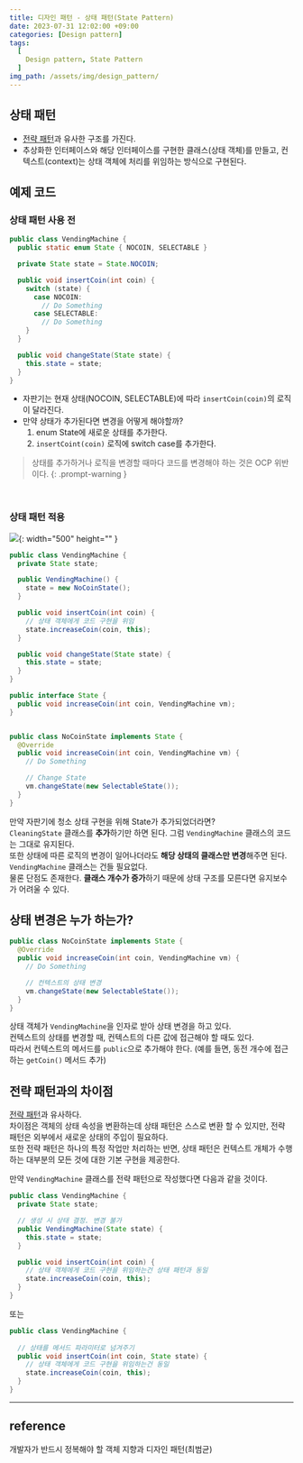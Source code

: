 ```yaml
---
title: 디자인 패턴 - 상태 패턴(State Pattern)
date: 2023-07-31 12:02:00 +09:00
categories: [Design pattern]
tags:
  [
    Design pattern, State Pattern
  ]
img_path: /assets/img/design_pattern/
---
```

## 상태 패턴
- [전략 패턴](https://redcarrot1.github.io/posts/design_pattern_strategy_pattern/)과 유사한 구조를 가진다.
- 추상화한 인터페이스와 해당 인터페이스를 구현한 클래스(상태 객체)를 만들고, 컨텍스트(context)는 상태 객체에 처리를 위임하는 방식으로 구현된다.

## 예제 코드

### 상태 패턴 사용 전

```java
public class VendingMachine {
  public static enum State { NOCOIN, SELECTABLE }

  private State state = State.NOCOIN;

  public void insertCoin(int coin) {
    switch (state) {
      case NOCOIN:
        // Do Something
      case SELECTABLE:
        // Do Something
    }
  }

  public void changeState(State state) {
    this.state = state;
  }
}
```

- 자판기는 현재 상태(NOCOIN, SELECTABLE)에 따라 `insertCoin(coin)`의 로직이 달라진다.
- 만약 상태가 추가된다면 변경을 어떻게 해야할까?
  1. enum State에 새로운 상태를 추가한다.
  2. `insertCoint(coin)` 로직에 switch case를 추가한다.


> 상태를 추가하거나 로직을 변경할 때마다 코드를 변경해야 하는 것은 OCP 위반이다.
{: .prompt-warning }

<br>

### 상태 패턴 적용
![](state_pattern_1.png){: width="500" height="" }

```java
public class VendingMachine {
  private State state;

  public VendingMachine() {
    state = new NoCoinState();
  }

  public void insertCoin(int coin) {
    // 상태 객체에게 코드 구현을 위임
    state.increaseCoin(coin, this);
  }

  public void changeState(State state) {
    this.state = state;
  }
}
```

```java
public interface State {
  public void increaseCoin(int coin, VendingMachine vm);
}


public class NoCoinState implements State {
  @Override
  public void increaseCoin(int coin, VendingMachine vm) {
    // Do Something

    // Change State
    vm.changeState(new SelectableState());
  }
}
```

만약 자판기에 청소 상태 구현을 위해 State가 추가되었더라면?<br>
`CleaningState` 클래스를 **추가**하기만 하면 된다. 그럼 `VendingMachine` 클래스의 코드는 그대로 유지된다.<br>
또한 상태에 따른 로직의 변경이 일어나더라도 **해당 상태의 클래스만 변경**해주면 된다. `VendingMachine` 클래스는 건들 필요없다.<br>
물론 단점도 존재한다. **클래스 개수가 증가**하기 때문에 상태 구조를 모른다면 유지보수가 어려울 수 있다.


## 상태 변경은 누가 하는가?

```java
public class NoCoinState implements State {
  @Override
  public void increaseCoin(int coin, VendingMachine vm) {
    // Do Something

    // 컨텍스트의 상태 변경
    vm.changeState(new SelectableState());
  }
}
```

상태 객체가 `VendingMachine`을 인자로 받아 상태 변경을 하고 있다.<br>
컨텍스트의 상태를 변경할 때, 컨텍스트의 다른 값에 접근해야 할 때도 있다.<br>
따라서 컨텍스트의 메서드를 `public`으로 추가해야 한다. (예를 들면, 동전 개수에 접근하는 `getCoin()` 메서드 추가)<br>


## 전략 패턴과의 차이점

[전략 패턴](https://redcarrot1.github.io/posts/design_pattern_strategy_pattern/)과 유사하다.<br>
차이점은 객체의 상태 속성을 변환하는데 상태 패턴은 스스로 변환 할 수 있지만, 전략 패턴은 외부에서 새로운 상태의 주입이 필요하다.<br>
또한 전략 패턴은 하나의 특정 작업만 처리하는 반면, 상태 패턴은 컨텍스트 개체가 수행하는 대부분의 모든 것에 대한 기본 구현을 제공한다.

만약 `VendingMachine` 클래스를 전략 패턴으로 작성했다면 다음과 같을 것이다.

```java
public class VendingMachine {
  private State state;

  // 생성 시 상태 결정. 변경 불가 
  public VendingMachine(State state) {
    this.state = state;
  }

  public void insertCoin(int coin) {
    // 상태 객체에게 코드 구현을 위임하는건 상태 패턴과 동일
    state.increaseCoin(coin, this);
  }
}
```

또는

```java
public class VendingMachine {
    
  // 상태를 메서드 파라미터로 넘겨주기
  public void insertCoin(int coin, State state) {
    // 상태 객체에게 코드 구현을 위임하는건 동일
    state.increaseCoin(coin, this);
  }
}
```

---
## reference
개발자가 반드시 정복해야 할 객체 지향과 디자인 패턴(최범균)
